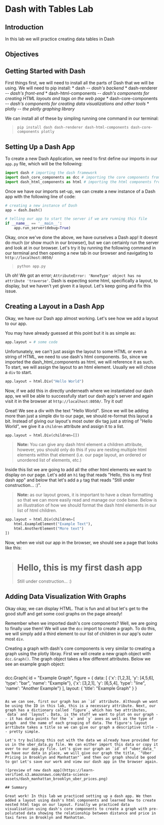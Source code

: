 
# Dash with Tables Lab

## Introduction
In this lab we will practice creating data tables in Dash

## Objectives


## Getting Started with Dash

First things first, we will need to install all the parts of Dash that we will be using. We will need to pip install:
    * dash -- *dash's backend*
    * dash-renderer -- *dash's front-end*
    * dash-html-components -- *dash's components for creating HTML layouts and tags on the web page*
    * dash-core-components -- *dash's components for creating data visualizations and other tools*
    * plotly -- *the plotly graphing library*
    
We can install all of these by simpling running one command in our terminal:
    
> `pip install dash dash-renderer dash-html-components dash-core-components plotly`

## Setting Up a Dash App

To create a new Dash Application, we need to first define our imports in our `app.py` file, which will be the following:

```python
import dash # importing the dash framework
import dash_core_components as dcc # importing the core components from dash
import dash_html_components as html # importing the html components from dash
```

Once we have our imports set-up, we can create a new instance of a Dash app with the following line of code:

```python
# creating a new instance of Dash
app = dash.Dash() 

# telling our app to start the server if we are running this file
if __name__ == '__main__':
    app.run_server(debug=True)
```

Okay, once we've done the above, we have ourselves a Dash app! It doesnt do much (or show much in our browser), but we can certainly run the server and look at in our browser. Let's try it by running the following command in our terminal and then opening a new tab in our browser and navigating to `http://localhost:8050/`

> `python app.py`

Uh oh! We got an error; `AttributeError: 'NoneType' object has no attribute 'traverse'`. Dash is expecting some html, specifically a layout, to display, but we haven't yet given it a layout. Let's keep going and fix this issue.

## Creating a Layout in a Dash App

Okay, we have our Dash app almost working. Let's see how we add a layout to our app. 

You may have already guessed at this point but it is as simple as:

```python
app.layout = # some code
```

Unfortunately, we can't just assign the layout to some HTML or even a string of HTML, we need to use dash's html components. So, since we imported the dash_html_components as html, we will reference it as such. To start, we will assign the layout to an html element. Usually we will chose a `div` to start. 

```python
app.layout = html.Div("Hello World")
```

Now, if we add this in directly underneath where we instantiated our dash app, we will be able to successfully start our dash app's server and again visit it in the browser at `http://localhost:8050/`. Try it out!

Great! We see a div with the text "Hello World". Since we will be adding more than just a simple div to our page, we should re-format this layout a bit. Instead of giving our layout's most outer div tag just a string of "Hello World", we give it a `children` attribute and assign it to a list. 

```python
app.layout = html.Div(children=[])
```

> **Note:** You can give any dash html element a children attribute, however, you should only do this if you are nesting multiple html elements within that element (i.e. our page layout, an ordered or unordered list of elements, etc.)

Inside this list we are going to add all the other html elements we want to display on our page. Let's add an `h1` tag that reads "Hello, this is my first dash app" and below that let's add a `p` tag that reads "Still under construction... :)". 

> **Note:** as our layout grows, it is important to have a clean formatting so that we can more easily read and manage our code base. Below is an illustration of how we should format the dash html elements in our list of html children.

```python
app.layout = html.Div(children=[
    html.ExampleElement("Example Text"),
    html.AnotherElement("More text")
])
```

Now, when we visit our app in the browser, we should see a page that looks like this:

> <h1>Hello, this is my first dash app</h1>
> <p>Still under construction... :)</p>

## Adding Data Visualization With Graphs

Okay okay, we can display HTML. That is fun and all but let's get to the good stuff and get some cool graphs on the page already!

Remember when we imported dash's core components? Well, we are going to finally use them! We will use the `dcc` import to create a graph. To do this, we will simply add a third element to our list of children in our app's outer most `div`. 

Creating a graph with dash's core components is very similar to creating a graph using the plotly libray. First we will create a new graph object with `dcc.Graph()`. The graph object takes a few different attributes. Below we see an example graph object:

> ```python
dcc.Graph(
    id = "Example Graph",
    figure = {
        data: [
            {'x': [1,2,3], 'y': [4,5,6], 'type': "bar", 'name': "Example"},
            {'x': [3,2,1], 'y': [6,5,4], 'type': "line", 'name': "Another Example"}
        ],
        layout: {
            'title': "Example Graph"
        }
    }
```

As we can see, first our graph has an `id` attribute. Although we wont be using the ID in this lab, this is a necessary attribute. Next, our graph has a dictionary called `figure`, which has two attributes, `data` and `layout`. Data, is the stuff we want to plot on our graph -- it has data points for the `x` and `y` axes as well as the type of graph  and the name of each grouping of data. The figure's layout arrtibute takes a title so we can give our graph a descriptive title -- pretty simple.

Let's try building this out with the data we already have provided for us in the uber_data.py file. We can either import this data or copy it over to our app.py file. Let's give our graph an `id` of "uber_data_" we have our data in place, we will give our graph the title, `"Uber Pricing in Brooklyn and Manhattan"` and then our graph should be good to go! Let's save our work and view our dash app in the browser again.

![preview of new dash app](https://learn-verified.s3.amazonaws.com/data-science-assets/dash_manhattan_brooklyn_uber_prices.png)

## Summary

Great work! In this lab we practiced setting up a dash app. We then added a layout using dash's html components and learned how to create nested html tags on our layout. Finally we practiced data visualisation using dash's core components to create a graph with pre-polutated data showing the relationship between distance and price in taxi fares in Brooklyn and Manhattan.
